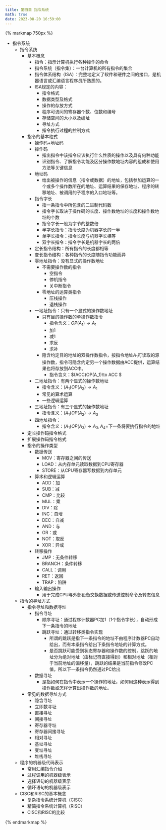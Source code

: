 ```yaml
---
title: 第四章 指令系统
math: true
date: 2023-08-20 16:59:00
---
```


{% markmap 750px %}

- 指令系统
  - 指令系统
    - 基本概念
      - 指令：指示计算机执行各种操作的命令
      - 指令系统（指令集）：一台计算机的所有指令的集合
      - 指令体系结构（ISA）：完整地定义了软件和硬件之间的接口，是机器语言或汇编语言程序员所熟悉的。
      - ISA规定的内容：
        - 指令格式
        - 数据类型及格式
        - 操作的存放方式
        - 程序可访问的寄存器个数、位数和编号
        - 存储空间的大小以及编址
        - 寻址方式
        - 指令执行过程的控制方式
    - 指令的基本格式
      - 操作码+地址码
      - 操作码
        - 指出指令中该指令应该执行什么性质的操作以及具有何种功能
        - 识别指令、了解指令功能及区分操作数地址内容的组成和使用方法等关键信息
      - 地址码
        - 给出被操作的信息（指令或数据）的地址，包括参加运算的一个或多个操作数所在的地址、运算结果的保存地址、程序的转移地址、被调用的子程序的入口地址等。
      - 指令字长
        - 指一条指令中所包含的二进制代码数
        - 指令字长取决于操作码的长度、操作数地址的长度和操作数地址的个数
        - 指令字长一般为字节的整数倍
        - 半字长指令：指令长度为机器字长的一半
        - 单字长指令：指令长度与机器字长相等
        - 双字长指令：指令字长是机器字长的两倍
      - 定长指令结构：所有指令的长度都相等
      - 变长指令结构：各种指令的长度随指令功能而异
      - 零地址指令：没有显式的操作数地址
        - 不需要操作数的指令
          - 空指令
          - 停机指令
          - 关中断指令
        - 零地址的运算类指令
          - 压栈操作
          - 退栈操作
      - 一地址指令：只有一个显式的操作数地址
        - 只有目的操作数的单操作数指令
          - 指令含义：$OP(A_1)\to A_1$
          - 加1
          - 减1
          - 求反
          - 求补
        - 隐含约定目的地址的双操作数指令，按指令地址$A_1$可读取的源操作数，指令可隐含约定另一个操作数据由ACC提供，运算结果也将存放到ACC中。
          - 指令含义：$(ACC)OP(A_1)\to ACC $
      - 二地址指令：有两个显式的操作数地址
        - 指令含义：$(A_1)OP(A_2)\to A_1$
        - 常见的算术运算
        - 一些逻辑运算
      - 三地址指令：有三个显式的操作数地址
        - 指令含义：$(A_1)OP(A_2)\to A_3$
      - 四地址指令：
        - 指令含义：$(A_1)OP(A_3)\to A_3,A_4=$下一条将要执行指令的地址
    - 定长操作码指令格式
    - 扩展操作码指令格式
    - 指令的操作类型
      - 数据传送
        - MOV：寄存器之间的传送
        - LOAD：从内存单元读取数据到CPU寄存器
        - STORE：从CPU寄存器写数据到内存单元
      - 算术和逻辑运算
        - ADD：加
        - SUB：减
        - CMP：比较
        - MUL：乘
        - DIV：除
        - INC：自增
        - DEC：自减
        - AND：与
        - OR：或
        - NOT：取反
        - XOR：异或
      - 转移操作
        - JMP：无条件转移
        - BRANCH：条件转移
        - CALL：调用
        - RET：返回
        - TRAP：陷阱
      - 输入输出操作
        - 用于完成CPU与外部设备交换数据或传送控制命令及转态信息
  - 指令的寻址方式
    - 指令寻址和数据寻址
      - 指令寻址
        - 顺序寻址：通过程序计数器PC加1（1个指令字长），自动形成下一条指令的地址
        - 跳跃寻址：通过转移类指令实现
          - 所谓的跳跃是指下一条指令的地址不由程序计数器PC自动给出，而有本条指令给出下条指令地址的计算方式。
          - 是否跳跃可能受到状态寄存器和操作数的控制，跳跃的地址分为绝对地址（由标记符直接得到）和相对地址（相对于当前地址的偏移量），跳跃的结果是当前指令修改PC值，所以下一条指令仍然通过PC给出
      - 数据寻址
        - 是指如何在指令中表示一个操作的地址，如何用这种表示得到操作数或怎样计算出操作数的地址。
    - 常见的数据寻址方式
      - 隐含寻址
      - 立即数寻址
      - 直接寻址
      - 间接寻址
      - 寄存器寻址
      - 寄存器间接寻址
      - 相对寻址
      - 基址寻址
      - 变址寻址
      - 堆栈寻址
  - 程序的机器级代码表示
    - 常用汇编指令介绍
    - 过程调用的机器级表示
    - 选择语句的机器级表示
    - 循环语句的机器级表示
  - CISC和RISC的基本概念
    - 复杂指令系统计算机（CISC）
    - 精简指令系统计算机（RISC）
    - CISC和RISC的比较

{% endmarkmap %}